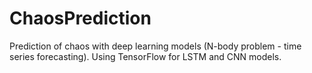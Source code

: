 # ChaosPrediction
Prediction of chaos with deep learning models (N-body problem - time series forecasting). Using TensorFlow for LSTM and CNN models.
